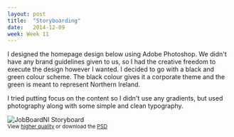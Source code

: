 ```yaml
---
layout: post
title:  "Storyboarding"
date:   2014-12-09
week: Week 11
---
```


I designed the homepage design below using Adobe Photoshop. We didn't have any brand guidelines given to us, so I had the creative freedom to execute the design however I wanted. I decided to go with a black and green colour scheme. The black colour gives it a corporate theme and the green is meant to represent Northern Ireland.

I tried putting focus on the content so I didn't use any gradients, but used photography along with some simple and clean typography.

![JobBoardNI Storyboard](/projectblog/img/posts/JobBoardNI_Storyboard.jpg "JobBoardNI Storyboard") <br>
<small>View [higher quality](/projectblog/downloads/JobBoardNI_Storyboard.jpg) or download the [PSD](/projectblog/downloads/JobBoardNI_Storyboard.psd)</small>